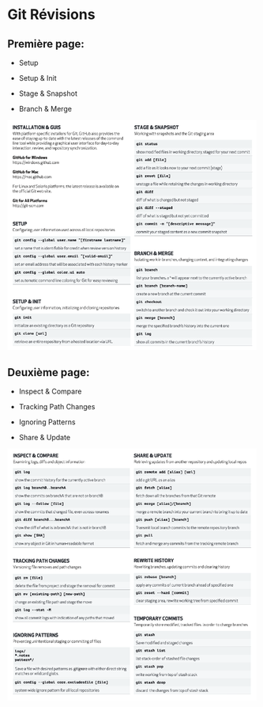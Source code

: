 # Git Révisions

## Première page:

* Setup

* Setup & Init

* Stage & Snapshot

* Branch & Merge

![image](images/page1.png)

## Deuxième page:

* Inspect & Compare

* Tracking Path Changes

* Ignoring Patterns

* Share & Update


![image](images/page2.png)
